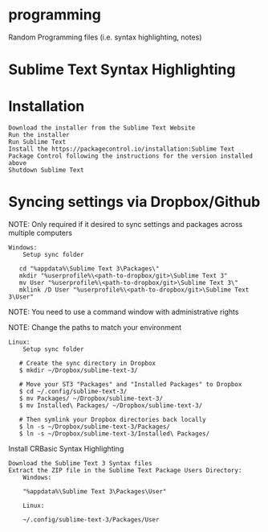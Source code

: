 programming
===========

Random Programming files (i.e. syntax highlighting, notes)

Sublime Text Syntax Highlighting
=========
Installation
====
    Download the installer from the Sublime Text Website
    Run the installer
    Run Sublime Text
    Install the https://packagecontrol.io/installation:Sublime Text Package Control following the instructions for the version installed above
    Shutdown Sublime Text

Syncing settings via Dropbox/Github
====

NOTE: Only required if it desired to sync settings and packages across multiple computers

    Windows:
        Setup sync folder

       cd "%appdata%\Sublime Text 3\Packages\"
       mkdir "%userprofile%\<path-to-dropbox/git>\Sublime Text 3"
       mv User "%userprofile%\<path-to-dropbox/git>\Sublime Text 3\"
       mklink /D User "%userprofile%\<path-to-dropbox/git>\Sublime Text 3\User"
       
NOTE: You need to use a command window with administrative rights

NOTE: Change the paths to match your environment

    Linux:
        Setup sync folder

       # Create the sync directory in Dropbox
       $ mkdir ~/Dropbox/sublime-text-3/

       # Move your ST3 "Packages" and "Installed Packages" to Dropbox
       $ cd ~/.config/sublime-text-3/
       $ mv Packages/ ~/Dropbox/sublime-text-3/
       $ mv Installed\ Packages/ ~/Dropbox/sublime-text-3/

       # Then symlink your Dropbox directories back locally
       $ ln -s ~/Dropbox/sublime-text-3/Packages/
       $ ln -s ~/Dropbox/sublime-text-3/Installed\ Packages/
       

Install CRBasic Syntax Highlighting

    Download the Sublime Text 3 Syntax files
    Extract the ZIP file in the Sublime Text Package Users Directory:
        Windows:

        "%appdata%\Sublime Text 3\Packages\User"

        Linux:

        ~/.config/sublime-text-3/Packages/User


